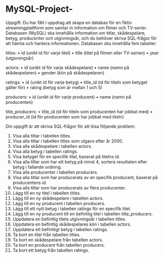 # MySQL-Project-

Uppgift: Du har fått i uppdrag att skapa en databas för en fiktiv streamingplattform som samlar in information om filmer och TV-serier. Databasen (MySQL) ska innehålla information om titlar, skådespelare, betyg, producenter och utgivningsår, och du behöver skriva SQL-frågor för att hämta och hantera informationen.
Databasen ska innehålla fem tabeller:

titles:
• id (unikt id för varje titel)
• title (titel på filmen eller TV-serien)
• year (utgivningsår)

actors:
• id (unikt id för varje skådespelare)
• name (namn på skådespelaren)
• gender (kön på skådespelaren)

ratings:
• id (unikt id för varje betyg)
• title_id (id för titeln som betyget gäller för)
• rating (betyg som är mellan 1 och 5)

producers:
• id (unikt id för varje producent)
• name (namn på producenten)

title_producers:
• title_id (id för titeln som producenten har jobbat med)
• producer_id (id för producenten som har jobbat med titeln)

Din uppgift är att skriva SQL-frågor för att lösa följande problem:

1. Visa alla titlar i tabellen titles.
2. Visa alla titlar i tabellen titles som utgavs efter år 2000.
3. Visa alla skådespelare i tabellen actors.
4. Visa alla betyg i tabellen ratings.
5. Visa betyget för en specifik titel, baserat på titelns id.
6. Visa alla titlar som har ett betyg på minst 4, sortera resultaten efter betyg i fallande ordning.
7. Visa alla producenter i tabellen producers.
8. Visa alla titlar som har producerats av en specifik producent, baserat på producentens id.
9. Visa alla titlar som har producerats av flera producenter.
10. Lägg till en ny titel i tabellen titles.
11. Lägg till en ny skådespelare i tabellen actors.
12. Lägg till en ny producent i tabellen producers.
13. Lägg till ett nytt betyg i tabellen ratings för en specifik titel.
14. Lägg till en ny producent till en befintlig titel i tabellen title_producers.
15. Uppdatera en befintlig titels utgivningsår i tabellen titles.
16. Uppdatera en befintlig skådespelares kön i tabellen actors.
17. Uppdatera ett befintligt betyg i tabellen ratings.
18. Ta bort en titel från tabellen titles.
19. Ta bort en skådespelare från tabellen actors.
20. Ta bort en producent från tabellen producers.
21. Ta bort ett betyg från tabellen ratings.


